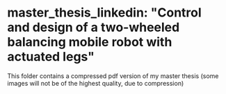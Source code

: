 # master_thesis_linkedin: "Control and design of a two-wheeled balancing mobile robot with actuated legs"
This folder contains a compressed pdf version of my master thesis (some images will not be of the highest quality, due to compression)

